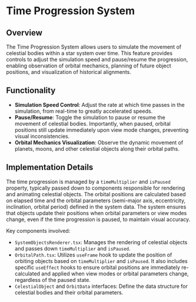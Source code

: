 # Time Progression System

## Overview
The Time Progression System allows users to simulate the movement of celestial bodies within a star system over time. This feature provides controls to adjust the simulation speed and pause/resume the progression, enabling observation of orbital mechanics, planning of future object positions, and visualization of historical alignments.

## Functionality
- **Simulation Speed Control**: Adjust the rate at which time passes in the simulation, from real-time to greatly accelerated speeds.
- **Pause/Resume**: Toggle the simulation to pause or resume the movement of celestial bodies. Importantly, when paused, orbital positions still update immediately upon view mode changes, preventing visual inconsistencies.
- **Orbital Mechanics Visualization**: Observe the dynamic movement of planets, moons, and other celestial objects along their orbital paths.

## Implementation Details
The time progression is managed by a `timeMultiplier` and `isPaused` property, typically passed down to components responsible for rendering and animating celestial objects. The orbital positions are calculated based on elapsed time and the orbital parameters (semi-major axis, eccentricity, inclination, orbital period) defined in the system data. The system ensures that objects update their positions when orbital parameters or view modes change, even if the time progression is paused, to maintain visual accuracy.

Key components involved:
- `SystemObjectsRenderer.tsx`: Manages the rendering of celestial objects and passes down `timeMultiplier` and `isPaused`.
- `OrbitalPath.tsx`: Utilizes `useFrame` hook to update the position of orbiting objects based on `timeMultiplier` and `isPaused`. It also includes specific `useEffect` hooks to ensure orbital positions are immediately re-calculated and applied when view modes or orbital parameters change, regardless of the paused state.
- `CelestialObject` and `OrbitData` interfaces: Define the data structure for celestial bodies and their orbital parameters. 